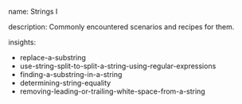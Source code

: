 name: Strings I

description: Commonly encountered scenarios and recipes for them.

insights:
  - replace-a-substring
  - use-string-split-to-split-a-string-using-regular-expressions
  - finding-a-substring-in-a-string
  - determining-string-equality
  - removing-leading-or-trailing-white-space-from-a-string
 
